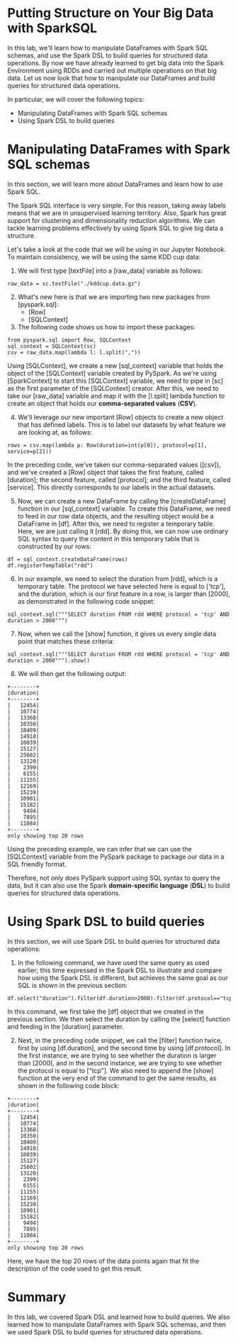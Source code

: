 
Putting Structure on Your Big Data with SparkSQL
================================================

In this lab, we\'ll learn how to manipulate DataFrames with Spark
SQL schemas, and use the Spark DSL to build queries for structured data
operations. By now we have already learned to get big data into the
Spark Environment using RDDs and carried out multiple operations on that
big data. Let us now look that how to manipulate our DataFrames and
build queries for structured data operations.

In particular, we will cover the following topics:

-   Manipulating DataFrames with Spark SQL schemas
-   Using Spark DSL to build queries


Manipulating DataFrames with Spark SQL schemas
==============================================

In this section, we will learn more about DataFrames and learn how to
use Spark SQL.

The Spark SQL interface is very simple. For this reason, taking away
labels means that we are in unsupervised learning territory. Also, Spark
has great support for clustering and dimensionality reduction
algorithms. We can tackle learning problems effectively by using Spark
SQL to give big data a structure.

Let\'s take a look at the code that we will be using in our Jupyter
Notebook. To maintain consistency, we will be using the same KDD cup
data:

1.  We will first type [textFile] into a [raw\_data]
    variable as follows:

```
raw_data = sc.textFile("./kddcup.data.gz")
```


2.  What\'s new here is that we are importing two new packages from
    [pyspark.sql]:
    -   [Row]
    -   [SQLContext]
3.  The following code shows us how to import these packages:

```
from pyspark.sql import Row, SQLContext
sql_context = SQLContext(sc)
csv = raw_data.map(lambda l: l.split(","))
```


Using [SQLContext], we create a new [sql\_context] variable
that holds the object of the [SQLContext] variable created by
PySpark. As we\'re using [SparkContext] to start this
[SQLContext] variable, we need to pipe in [sc] as the first
parameter of the [SQLContext] creator. After this, we need to take
our [raw\_data] variable and map it with the [l.split]
lambda function to create an object that holds our **comma-separated
values** (**CSV**).

4.  We\'ll leverage our new important [Row] objects to create a
    new object that has defined labels. This is to label our datasets by
    what feature we are looking at, as follows:

```
rows = csv.map(lambda p: Row(duration=int(p[0]), protocol=p[1], service=p[2]))
```


In the preceding code, we\'ve taken our comma-separated values
([csv]), and we\'ve created a [Row] object that takes the
first feature, called [duration]; the second feature, called
[protocol]; and the third feature, called [service]. This
directly corresponds to our labels in the actual datasets.

5.  Now, we can create a new DataFrame by calling the
    [createDataFrame] function in our [sql\_context]
    variable. To create this DataFrame, we need to feed in our row data
    objects, and the resulting object would be a DataFrame in
    [df]. After this, we need to register a temporary table. Here,
    we are just calling it [rdd]. By doing this, we can now use
    ordinary SQL syntax to query the content in this temporary table
    that is constructed by our rows:

```
df = sql_context.createDataFrame(rows)
df.registerTempTable("rdd")
```


6.  In our example, we need to select the duration from [rdd],
    which is a temporary table. The protocol we have selected here is
    equal to [\'tcp\'], and the duration, which is our first
    feature in a row, is larger than [2000], as demonstrated in
    the following code snippet:

```
sql_context.sql("""SELECT duration FROM rdd WHERE protocol = 'tcp' AND duration > 2000""")
```


7.  Now, when we call the [show] function, it gives us every
    single data point that matches these criteria:

```
sql_context.sql("""SELECT duration FROM rdd WHERE protocol = 'tcp' AND duration > 2000""").show()
```


8.  We will then get the following output:

```
+--------+
|duration|
+--------+
|   12454|
|   10774|
|   13368|
|   10350|
|   10409|
|   14918|
|   10039|
|   15127|
|   25602|
|   13120|
|    2399|
|    6155|
|   11155|
|   12169|
|   15239|
|   10901|
|   15182|
|    9494|
|    7895|
|   11084|
+--------+
only showing top 20 rows
```


Using the preceding example, we can infer that we can use the
[SQLContext] variable from the PySpark package to package our data
in a SQL friendly format.

Therefore, not only does PySpark support using SQL syntax to query the
data, but it can also use the Spark **domain-specific language**
(**DSL**) to build queries for structured data operations.

Using Spark DSL to build queries
================================

In this section, we will use Spark DSL to build queries for structured
data operations:

1.  In the following command, we have used the same query as used
    earlier; this time expressed in the Spark DSL to illustrate and
    compare how using the Spark DSL is different, but achieves the same
    goal as our SQL is shown in the previous section:

```
df.select("duration").filter(df.duration>2000).filter(df.protocol=="tcp").show()
```


In this command, we first take the [df] object that we created in
the previous section. We then select the duration by calling the
[select] function and feeding in the [duration] parameter.

2.  Next, in the preceding code snippet, we call the [filter]
    function twice, first by using [df.duration], and the second
    time by using [df.protocol]. In the first instance, we are
    trying to see whether the duration is larger than [2000], and
    in the second instance, we are trying to see whether the protocol is
    equal to [\"tcp\"]. We also need to append the [show]
    function at the very end of the command to get the same results, as
    shown in the following code block:

```
+--------+
|duration|
+--------+
|   12454|
|   10774|
|   13368|
|   10350|
|   10409|
|   14918|
|   10039|
|   15127|
|   25602|
|   13120|
|    2399|
|    6155|
|   11155|
|   12169|
|   15239|
|   10901|
|   15182|
|    9494|
|    7895|
|   11084|
+--------+
only showing top 20 rows
```


Here, we have the top 20 rows of the data points again that fit the
description of the code used to get this result.

Summary
=======

In this lab, we covered Spark DSL and learned how to build queries.
We also learned how to manipulate DataFrames with Spark SQL schemas, and
then we used Spark DSL to build queries for structured data operations.